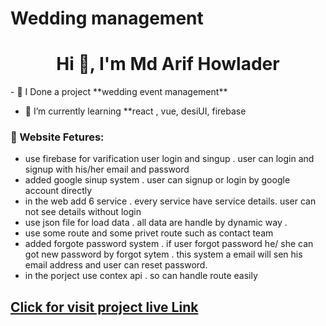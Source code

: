 # Wedding management 
<h1 align="center">Hi 👋, I'm Md Arif Howlader</h1>
- 🔭 I Done a project **wedding event management**

- 🌱 I’m currently learning **react , vue, desiUI, firebase
<p align="left">
</p>


### 🧮 Website Fetures:
- use firebase for varification user login and singup . user can login and signup with his/her email and password
- added google sinup system . user can signup or login by google account directly 
- in the web add 6 service . every service have service details. user can not see details without login  
- use json file for load data . all data are handle by dynamic way . 
- use some  route and some privet route such as contact team
- added forgote password system . if user forgot password he/ she can got new password by forgot sytem . this system a email will sen his email address and user can reset password.
- in the porject use contex api . so can handle route easily 


## [Click for visit project live Link](https://event-project-17124.web.app)